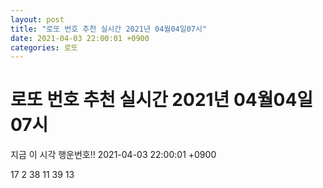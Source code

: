```yaml
---
layout: post
title: "로또 번호 추천 실시간 2021년 04월04일07시"
date: 2021-04-03 22:00:01 +0900
categories: 로또
---
```


# 로또 번호 추천 실시간 2021년 04월04일07시

지금 이 시각 행운번호!! 2021-04-03 22:00:01 +0900

 17  2  38  11  39  13 

